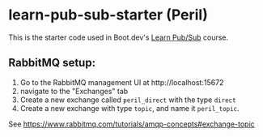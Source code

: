 # learn-pub-sub-starter (Peril)

This is the starter code used in Boot.dev's [Learn Pub/Sub](https://learn.boot.dev/learn-pub-sub) course.


## RabbitMQ setup:

1. Go to the RabbitMQ management UI at http://localhost:15672
2. navigate to the "Exchanges" tab
3. Create a new exchange called `peril_direct` with the type `direct`
4. Create a new exchange with type `topic`, and name it `peril_topic`.

See https://www.rabbitmq.com/tutorials/amqp-concepts#exchange-topic

